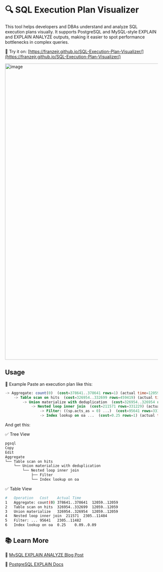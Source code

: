 # 🔍 SQL Execution Plan Visualizer

This tool helps developers and DBAs understand and analyze SQL execution plans visually. It supports PostgreSQL and MySQL-style EXPLAIN and EXPLAIN ANALYZE outputs, making it easier to spot performance bottlenecks in complex queries.

🚀 Try it on: [https://franzejr.github.io/SQL-Execution-Plan-Visualizer/](https://franzejr.github.io/SQL-Execution-Plan-Visualizer/)


<img width="977" alt="image" src="https://github.com/user-attachments/assets/a4c9dfc2-87f3-485c-b270-419e0bfe83b1" />


## Usage

📌 Example
Paste an execution plan like this:

```sql
-> Aggregate: count(0)  (cost=378641..378641 rows=1) (actual time=12059..12059 rows=1 loops=1)
    -> Table scan on hits  (cost=326954..332699 rows=459419) (actual time=12059..12059 rows=15 loops=1)
        -> Union materialize with deduplication  (cost=326954..326954 rows=459419) (actual time=12059..12059 rows=15 loops=1)
            -> Nested loop inner join  (cost=211571 rows=331229) (actual time=2305..11484 rows=14 loops=1)
                -> Filter: ((sp.acts_as = 0) ...)  (cost=95641 rows=331229) (actual time=2305..11482 rows=14 loops=1)
                -> Index lookup on oa ...  (cost=0.25 rows=1) (actual time=0.09..0.09 rows=1 loops=14)
```

And get this:


✅ Tree View

```sh
pgsql
Copy
Edit
Aggregate
└── Table scan on hits
    └── Union materialize with deduplication
        └── Nested loop inner join
            ├── Filter
            └── Index lookup on oa
```

✅ Table View

```sh
#	Operation	Cost	Actual Time
1	Aggregate: count(0)	378641..378641	12059..12059
2	Table scan on hits	326954..332699	12059..12059
3	Union materialize	326954..326954	12059..12059
4	Nested loop inner join	211571	2305..11484
5	Filter: ...	95641	2305..11482
6	Index lookup on oa	0.25	0.09..0.09
```

## 📚 Learn More

📘 [MySQL EXPLAIN ANALYZE Blog Post](https://dev.mysql.com/blog-archive/mysql-explain-analyze/)

📘 [PostgreSQL EXPLAIN Docs](https://www.postgresql.org/docs/current/using-explain.html)
